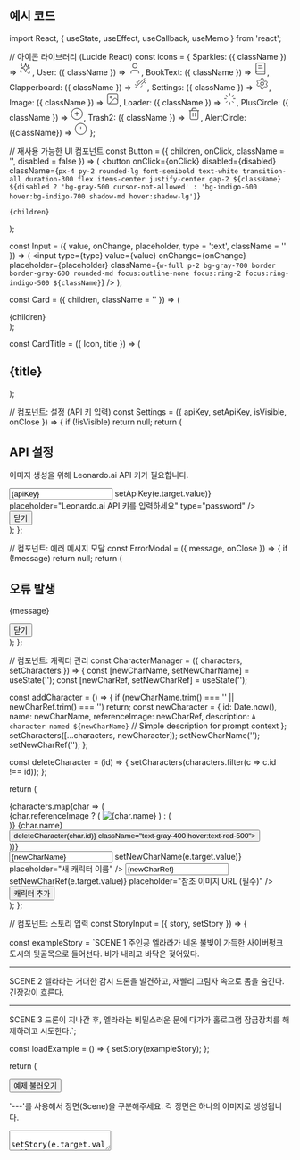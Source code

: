 ## 예시 코드

import React, { useState, useEffect, useCallback, useMemo } from 'react';

// 아이콘 라이브러리 (Lucide React)
const icons = {
Sparkles: ({ className }) => <svg xmlns="http://www.w3.org/2000/svg" width="24" height="24" viewBox="0 0 24 24" fill="none" stroke="currentColor" strokeWidth="2" strokeLinecap="round" strokeLinejoin="round" className={className}><path d="m12 3-1.9 5.8-5.8 1.9 5.8 1.9 1.9 5.8 1.9-5.8 5.8-1.9-5.8-1.9Z"/><path d="M5 3v4"/><path d="M19 17v4"/><path d="m3 5 2.8 2.8"/><path d="m15.2 18.8 2.8 2.8"/><path d="M3 19v-4"/><path d="M17 5v4"/><path d="m5 19-2.8-2.8"/><path d="m18.8 8.8-2.8-2.8"/></svg>,
User: ({ className }) => <svg xmlns="http://www.w3.org/2000/svg" width="24" height="24" viewBox="0 0 24 24" fill="none" stroke="currentColor" strokeWidth="2" strokeLinecap="round" strokeLinejoin="round" className={className}><path d="M19 21v-2a4 4 0 0 0-4-4H9a4 4 0 0 0-4 4v2"/><circle cx="12" cy="7" r="4"/></svg>,
BookText: ({ className }) => <svg xmlns="http://www.w3.org/2000/svg" width="24" height="24" viewBox="0 0 24 24" fill="none" stroke="currentColor" strokeWidth="2" strokeLinecap="round" strokeLinejoin="round" className={className}><path d="M4 19.5v-15A2.5 2.5 0 0 1 6.5 2H20v20H6.5a2.5 2.5 0 0 1 0-5H20"/><path d="M8 7h6"/><path d="M8 11h8"/></svg>,
Clapperboard: ({ className }) => <svg xmlns="http://www.w3.org/2000/svg" width="24" height="24" viewBox="0 0 24 24" fill="none" stroke="currentColor" strokeWidth="2" strokeLinecap="round" strokeLinejoin="round" className={className}><path d="m20.2 6-2.3 2.3"/><path d="M18 8.5 22 12"/><path d="m15.5 15-3.3 3.3"/><path d="M13.5 13.5 18 9"/><path d="M20 2 2 20"/><path d="M4.8 15.5 2 13"/><path d="m8 12.5-3.3-3.3"/><path d="m6 10.5 4.5-4.5"/></svg>,
Settings: ({ className }) => <svg xmlns="http://www.w3.org/2000/svg" width="24" height="24" viewBox="0 0 24 24" fill="none" stroke="currentColor" strokeWidth="2" strokeLinecap="round" strokeLinejoin="round" className={className}><path d="M12.22 2h-.44a2 2 0 0 0-2 2v.18a2 2 0 0 1-1 1.73l-.43.25a2 2 0 0 1-2 0l-.15-.08a2 2 0 0 0-2.73.73l-.22.38a2 2 0 0 0 .73 2.73l.15.1a2 2 0 0 1 0 2.23l-.15.1a2 2 0 0 0-.73 2.73l.22.38a2 2 0 0 0 2.73.73l.15-.08a2 2 0 0 1 2 0l.43.25a2 2 0 0 1 1 1.73V20a2 2 0 0 0 2 2h.44a2 2 0 0 0 2-2v-.18a2 2 0 0 1 1-1.73l.43-.25a2 2 0 0 1 2 0l.15.08a2 2 0 0 0 2.73-.73l.22-.38a2 2 0 0 0-.73-2.73l-.15-.1a2 2 0 0 1 0-2.23l.15-.1a2 2 0 0 0 .73-2.73l-.22-.38a2 2 0 0 0-2.73-.73l-.15.08a2 2 0 0 1-2 0l-.43-.25a2 2 0 0 1-1-1.73V4a2 2 0 0 0-2-2z"/><circle cx="12" cy="12" r="3"/></svg>,
Image: ({ className }) => <svg xmlns="http://www.w3.org/2000/svg" width="24" height="24" viewBox="0 0 24 24" fill="none" stroke="currentColor" strokeWidth="2" strokeLinecap="round" strokeLinejoin="round" className={className}><rect width="18" height="18" x="3" y="3" rx="2" ry="2"/><circle cx="9" cy="9" r="2"/><path d="m21 15-3.086-3.086a2 2 0 0 0-2.828 0L6 21"/></svg>,
Loader: ({ className }) => <svg xmlns="http://www.w3.org/2000/svg" width="24" height="24" viewBox="0 0 24 24" fill="none" stroke="currentColor" strokeWidth="2" strokeLinecap="round" strokeLinejoin="round" className={className}><line x1="12" x2="12" y1="2" y2="6"/><line x1="12" x2="12" y1="18" y2="22"/><line x1="4.93" x2="7.76" y1="4.93" y2="7.76"/><line x1="16.24" x2="19.07" y1="16.24" y2="19.07"/><line x1="2" x2="6" y1="12" y2="12"/><line x1="18" x2="22" y1="12" y2="12"/><line x1="4.93" x2="7.76" y1="19.07" y2="16.24"/><line x1="16.24" x2="19.07" y1="7.76" y2="4.93"/></svg>,
PlusCircle: ({ className }) => <svg xmlns="http://www.w3.org/2000/svg" width="24" height="24" viewBox="0 0 24 24" fill="none" stroke="currentColor" strokeWidth="2" strokeLinecap="round" strokeLinejoin="round" className={className}><circle cx="12" cy="12" r="10" /><path d="M8 12h8" /><path d="M12 8v8" /></svg>,
Trash2: ({ className }) => <svg xmlns="http://www.w3.org/2000/svg" width="24" height="24" viewBox="0 0 24 24" fill="none" stroke="currentColor" strokeWidth="2" strokeLinecap="round" strokeLinejoin="round" className={className}><path d="M3 6h18"/><path d="M19 6v14a2 2 0 0 1-2 2H7a2 2 0 0 1-2-2V6"/><path d="m8 6 1-4h6l1 4"/><line x1="10" x2="10" y1="11" y2="17"/><line x1="14" x2="14" y1="11" y2="17"/></svg>,
AlertCircle: ({className}) => <svg xmlns="http://www.w3.org/2000/svg" width="24" height="24" viewBox="0 0 24 24" fill="none" stroke="currentColor" strokeWidth="2" strokeLinecap="round" strokeLinejoin="round" className={className}><circle cx="12" cy="12" r="10"></circle><line x1="12" y1="8" x2="12" y2="12"></line><line x1="12" y1="16" x2="12.01" y2="16"></line></svg>
};

// 재사용 가능한 UI 컴포넌트
const Button = ({ children, onClick, className = '', disabled = false }) => (
<button
onClick={onClick}
disabled={disabled}
className={`px-4 py-2 rounded-lg font-semibold text-white transition-all duration-300 flex items-center justify-center gap-2 ${className} ${disabled ? 'bg-gray-500 cursor-not-allowed' : 'bg-indigo-600 hover:bg-indigo-700 shadow-md hover:shadow-lg'}`}

>

    {children}

  </button>
);

const Input = ({ value, onChange, placeholder, type = 'text', className = '' }) => (
<input
type={type}
value={value}
onChange={onChange}
placeholder={placeholder}
className={`w-full p-2 bg-gray-700 border border-gray-600 rounded-md focus:outline-none focus:ring-2 focus:ring-indigo-500 ${className}`}
/>
);

const Card = ({ children, className = '' }) => (

  <div className={`bg-gray-800 p-6 rounded-xl shadow-lg border border-gray-700 ${className}`}>
    {children}
  </div>
);

const CardTitle = ({ Icon, title }) => (

  <h2 className="text-xl font-bold text-gray-100 mb-4 flex items-center gap-3">
    <Icon className="w-6 h-6 text-indigo-400" />
    <span>{title}</span>
  </h2>
);

// 컴포넌트: 설정 (API 키 입력)
const Settings = ({ apiKey, setApiKey, isVisible, onClose }) => {
if (!isVisible) return null;
return (

<div className="fixed inset-0 bg-black bg-opacity-70 flex justify-center items-center z-50 backdrop-blur-sm">
<div className="bg-gray-800 p-8 rounded-2xl shadow-2xl w-full max-w-md border border-gray-700">
<h2 className="text-2xl font-bold text-white mb-6 flex items-center gap-3">
<icons.Settings className="w-7 h-7 text-indigo-400" />
API 설정
</h2>
<p className="text-gray-400 mb-4">
이미지 생성을 위해 Leonardo.ai API 키가 필요합니다.
</p>
<Input
value={apiKey}
onChange={(e) => setApiKey(e.target.value)}
placeholder="Leonardo.ai API 키를 입력하세요"
type="password"
/>
<div className="mt-6 flex justify-end">
<Button onClick={onClose}>닫기</Button>
</div>
</div>
</div>
);
};

// 컴포넌트: 에러 메시지 모달
const ErrorModal = ({ message, onClose }) => {
if (!message) return null;
return (

<div className="fixed inset-0 bg-black bg-opacity-70 flex justify-center items-center z-50 backdrop-blur-sm">
<div className="bg-gray-800 p-8 rounded-2xl shadow-2xl w-full max-w-md border border-red-500">
<h2 className="text-2xl font-bold text-red-400 mb-4 flex items-center gap-3">
<icons.AlertCircle className="w-7 h-7" />
오류 발생
</h2>
<p className="text-gray-300 mb-6 whitespace-pre-wrap">{message}</p>
<div className="mt-6 flex justify-end">
<Button onClick={onClose} className="bg-red-600 hover:bg-red-700">닫기</Button>
</div>
</div>
</div>
);
};

// 컴포넌트: 캐릭터 관리
const CharacterManager = ({ characters, setCharacters }) => {
const [newCharName, setNewCharName] = useState('');
const [newCharRef, setNewCharRef] = useState('');

const addCharacter = () => {
if (newCharName.trim() === '' || newCharRef.trim() === '') return;
const newCharacter = {
id: Date.now(),
name: newCharName,
referenceImage: newCharRef,
description: `A character named ${newCharName}` // Simple description for prompt context
};
setCharacters([...characters, newCharacter]);
setNewCharName('');
setNewCharRef('');
};

const deleteCharacter = (id) => {
setCharacters(characters.filter(c => c.id !== id));
};

return (
<Card>
<CardTitle Icon={icons.User} title="캐릭터 관리" />

<div className="space-y-4">
{characters.map(char => (
<div key={char.id} className="bg-gray-700 p-3 rounded-lg flex items-center justify-between">
<div className="flex items-center gap-3">
{char.referenceImage ? (
<img src={char.referenceImage} alt={char.name} className="w-10 h-10 rounded-full object-cover" />
) : (
<div className="w-10 h-10 rounded-full bg-gray-600 flex items-center justify-center">
<icons.User className="w-6 h-6 text-gray-400" />
</div>
)}
<span className="font-semibold text-gray-200">{char.name}</span>
</div>
<button onClick={() => deleteCharacter(char.id)} className="text-gray-400 hover:text-red-500">
<icons.Trash2 className="w-5 h-5" />
</button>
</div>
))}
</div>
<div className="mt-6 space-y-3">
<Input value={newCharName} onChange={(e) => setNewCharName(e.target.value)} placeholder="새 캐릭터 이름" />
<Input value={newCharRef} onChange={(e) => setNewCharRef(e.target.value)} placeholder="참조 이미지 URL (필수)" />
<Button onClick={addCharacter} className="w-full">
<icons.PlusCircle className="w-5 h-5" /> 캐릭터 추가
</Button>
</div>
</Card>
);
};

// 컴포넌트: 스토리 입력
const StoryInput = ({ story, setStory }) => {

const exampleStory = `SCENE 1
주인공 엘라라가 네온 불빛이 가득한 사이버펑크 도시의 뒷골목으로 들어선다. 비가 내리고 바닥은 젖어있다.

---

SCENE 2
엘라라는 거대한 감시 드론을 발견하고, 재빨리 그림자 속으로 몸을 숨긴다. 긴장감이 흐른다.

---

SCENE 3
드론이 지나간 후, 엘라라는 비밀스러운 문에 다가가 홀로그램 잠금장치를 해제하려고 시도한다.`;

const loadExample = () => {
setStory(exampleStory);
};

return (
<Card>

<div className="flex justify-between items-center mb-4">
<CardTitle Icon={icons.BookText} title="스토리 작성" />
<button onClick={loadExample} className="text-sm text-indigo-400 hover:text-indigo-300">예제 불러오기</button>
</div>
<p className="text-sm text-gray-400 mb-4">
'---'를 사용해서 장면(Scene)을 구분해주세요. 각 장면은 하나의 이미지로 생성됩니다.
</p>
<textarea
value={story}
onChange={(e) => setStory(e.target.value)}
placeholder="여기에 당신의 이야기를 작성하세요..."
className="w-full h-96 p-3 bg-gray-900 border border-gray-600 rounded-md focus:outline-none focus:ring-2 focus:ring-indigo-500 text-gray-200 leading-relaxed"
/>
</Card>
);
};

// 컴포넌트: 스토리보드 뷰어
const StoryboardViewer = ({ scenes, onGenerate, generatingScene }) => {
return (
<Card className="flex-grow">
<CardTitle Icon={icons.Clapperboard} title="스토리보드" />

<div className="space-y-6 max-h-[80vh] overflow-y-auto pr-4">
{scenes.map((scene, index) => (
<div key={index} className="flex gap-4 items-start border-b border-gray-700 pb-6 last:border-b-0">
<div className="w-2/5 flex-shrink-0">
<div className="bg-gray-900 p-4 rounded-lg h-full flex flex-col justify-between">
<div>
<h3 className="font-bold text-lg text-indigo-300 mb-2">SCENE {index + 1}</h3>
<p className="text-gray-300 text-sm leading-6">{scene.description}</p>
</div>
<Button
onClick={() => onGenerate(index)}
className="w-full mt-4"
disabled={generatingScene !== null} >
{generatingScene === index ? (
<>
<icons.Loader className="w-5 h-5 animate-spin" /> 생성 중...
</>
) : (
<>
<icons.Sparkles className="w-5 h-5" /> 이미지 생성
</>
)}
</Button>
</div>
</div>
<div className="w-3/5">
<div className="aspect-w-16 aspect-h-9 bg-gray-900 rounded-lg flex items-center justify-center border border-gray-700">
{generatingScene === index && !scene.imageUrl && (
<div className="text-center text-gray-400">
<icons.Loader className="w-12 h-12 animate-spin mx-auto mb-2" />
<p>AI가 이미지를 생성하고 있습니다...</p>
</div>
)}
{scene.imageUrl && (
<img
src={scene.imageUrl}
alt={`Scene ${index + 1}`}
className="w-full h-full object-cover rounded-lg"
onError={(e) => { e.target.onerror = null; e.target.src=`https://placehold.co/1280x720/1f2937/9ca3af?text=Error`; }}
/>
)}
{!generatingScene && !scene.imageUrl && (
<div className="text-center text-gray-500">
<icons.Image className="w-12 h-12 mx-auto mb-2" />
<p>생성된 이미지가 여기에 표시됩니다.</p>
</div>
)}
</div>
</div>
</div>
))}
</div>
</Card>
);
};

// 메인 앱 컴포넌트
export default function App() {
const [apiKey, setApiKey] = useState('');
const [story, setStory] = useState('');
const [characters, setCharacters] = useState([]);
const [scenes, setScenes] = useState([]);
const [generatingScene, setGeneratingScene] = useState(null);
const [isSettingsVisible, setIsSettingsVisible] = useState(true);
const [errorMessage, setErrorMessage] = useState(null);

// 스토리가 변경될 때 장면 목록을 업데이트
useEffect(() => {
const sceneDescriptions = story.split('---').map(s => s.trim()).filter(Boolean);
setScenes(currentScenes => {
return sceneDescriptions.map((desc, index) => {
const existingScene = currentScenes[index];
return {
description: desc,
imageUrl: existingScene?.imageUrl || null
};
});
});
}, [story]);

// API 키가 없으면 설정 창을 띄움
useEffect(() => {
if (apiKey) {
setIsSettingsVisible(false);
} else {
setIsSettingsVisible(true);
}
}, [apiKey]);

// 보고서의 제안에 따라 Gemini API를 사용해 프롬프트를 강화하는 함수
const enhancePromptWithGemini = async (sceneDescription, character) => {
const charSheet = character ? `- ${character.name}: ${character.description}` : "No specific character for this scene.";

      const userPrompt = `You are a master prompt engineer for an AI image generator specializing in 3D animation and anime styles. Your task is to expand a simple scene description into a rich, detailed, and artistic prompt for the Leonardo AI API.

      **Style Guidelines:**
      - Style: 3D Animation Style, cinematic, epic, vibrant colors, dynamic lighting, high detail, masterpiece.
      - Artist/Studio Influence: Inspired by the styles of Studio Ghibli and Makoto Shinkai.
      - Negative Prompt: blurry, deformed, ugly, bad anatomy, extra limbs, watermark, text, signature.

      **Character for this scene:**
      ${charSheet}

      **Scene Description to enhance:**
      "${sceneDescription}"

      **Your Task:**
      1. Analyze the "Scene Description".
      2. If a character is mentioned in the Character Sheet, you MUST incorporate their name and key visual traits into the final prompt.
      3. Generate a JSON object with "prompt" and "negative_prompt" keys. The "prompt" should be a detailed, comma-separated list of tags combining characters, actions, environment, and style. Keep the prompt concise and under 1000 characters.
      `;

      try {
        const geminiApiKey = ""; // Gemini API는 Canvas 환경에서 자동으로 키를 처리합니다.
        const apiUrl = `https://generativelanguage.googleapis.com/v1beta/models/gemini-2.0-flash:generateContent?key=${geminiApiKey}`;

        const payload = {
            contents: [{ role: "user", parts: [{ text: userPrompt }] }],
            generationConfig: {
                responseMimeType: "application/json",
                responseSchema: {
                    type: "OBJECT",
                    properties: {
                        "prompt": { "type": "STRING" },
                        "negative_prompt": { "type": "STRING" }
                    },
                    required: ["prompt", "negative_prompt"]
                }
            }
        };

        const response = await fetch(apiUrl, {
            method: 'POST',
            headers: { 'Content-Type': 'application/json' },
            body: JSON.stringify(payload)
        });

        if (!response.ok) {
            const errorBody = await response.text();
            throw new Error(`Gemini API error: ${response.status}\n${errorBody}`);
        }

        const result = await response.json();

        if (result.candidates && result.candidates.length > 0 && result.candidates[0].content.parts.length > 0) {
            const text = result.candidates[0].content.parts[0].text;
            return JSON.parse(text);
        } else {
            throw new Error("Invalid response structure from Gemini API.");
        }
      } catch (error) {
        console.error("Error enhancing prompt:", error);
        setErrorMessage(`프롬프트 강화 중 오류 발생: ${error.message}`);
        // Gemini 실패 시 기본 프롬프트 사용
        return {
          prompt: `3D Animation Style, cinematic, ${sceneDescription}`,
          negative_prompt: "blurry, ugly, deformed"
        };
      }

};

// (FIXED) Leonardo.ai에 URL로 이미지를 업로드하고 ID를 받아오는 함수
const getLeonardoImageId = async (imageUrl, apiKey) => {
if (!imageUrl) {
throw new Error("Cannot upload image: URL is missing.");
}
const response = await fetch('https://cloud.leonardo.ai/api/rest/v1/images', {
method: 'POST',
headers: {
'Content-Type': 'application/json',
'Authorization': `Bearer ${apiKey}`,
},
body: JSON.stringify({ url: imageUrl }),
});

    if (!response.ok) {
        const errorBody = await response.text();
        console.error("Leonardo Upload Image Error Body:", errorBody);
        throw new Error(`Leonardo upload image from URL API error: ${response.status} - ${errorBody}`);
    }

    const result = await response.json();
    if (result?.uploadImage?.id) {
        return result.uploadImage.id;
    } else {
        throw new Error("Failed to get image ID from Leonardo upload response.");
    }

};

// Leonardo.ai API를 호출하여 이미지를 생성하는 함수
const generateImageWithLeonardo = useCallback(async (sceneIndex) => {
if (!apiKey) {
setErrorMessage('Leonardo.ai API 키를 설정에서 입력해주세요.');
setIsSettingsVisible(true);
return;
}
setGeneratingScene(sceneIndex);

    try {
      const sceneDescription = scenes[sceneIndex].description;

      // 장면에 언급된 캐릭터 찾기
      const mentionedCharacter = characters.find(char => sceneDescription.includes(char.name));

      let init_image_id = null;
      if (mentionedCharacter && mentionedCharacter.referenceImage) {
          try {
              console.log(`Uploading reference image for ${mentionedCharacter.name}...`);
              init_image_id = await getLeonardoImageId(mentionedCharacter.referenceImage, apiKey);
              console.log(`Obtained init_image_id: ${init_image_id}`);
          } catch (error) {
              console.error("Failed to upload reference image:", error);
              setErrorMessage(`참조 이미지 업로드 실패: ${error.message}\n\n프롬프트만으로 생성을 계속합니다.`);
          }
      }

      // 1. Gemini로 프롬프트 강화
      const { prompt, negative_prompt } = await enhancePromptWithGemini(sceneDescription, mentionedCharacter);
      console.log("Enhanced Prompt:", prompt);

      // 2. Leonardo.ai에 이미지 생성 요청
      const leoApiUrl = 'https://cloud.leonardo.ai/api/rest/v1/generations';

      const payload = {
        prompt: prompt,
        negative_prompt: negative_prompt,
        modelId: "d69c8273-6b17-4a30-a13e-d6637ae1c644", // 3D Animation Style
        width: 1024,
        height: 576,
        num_images: 1,
        guidance_scale: 7,
        alchemy: true,
        photoReal: false,
        presetStyle: 'CINEMATIC',
        ...(init_image_id && { init_image_id: init_image_id }),
        ...(init_image_id && { init_strength: 0.5 }),
      };

      const response = await fetch(leoApiUrl, {
        method: 'POST',
        headers: {
          'Content-Type': 'application/json',
          'Authorization': `Bearer ${apiKey}`,
        },
        body: JSON.stringify(payload),
      });

      if (!response.ok) {
        const errorBody = await response.text();
        console.error("Leonardo API Error Body:", errorBody);
        throw new Error(`Leonardo API error: ${response.status}\n\n${errorBody}`);
      }

      const generationJob = await response.json();
      const generationId = generationJob.sdGenerationJob.generationId;

      // 3. 생성 완료될 때까지 폴링
      let generatedImageUrl = null;
      for (let i = 0; i < 30; i++) { // 최대 30회 시도 (약 2.5분)
        await new Promise(resolve => setTimeout(resolve, 5000)); // 5초 대기

        const pollResponse = await fetch(`${leoApiUrl}/${generationId}`, {
          headers: { 'Authorization': `Bearer ${apiKey}` },
        });
        const pollResult = await pollResponse.json();

        const jobStatus = pollResult.generations_by_pk;
        if (jobStatus && jobStatus.status === 'COMPLETE') {
          generatedImageUrl = jobStatus.generated_images[0].url;
          break;
        }
      }

      if (!generatedImageUrl) throw new Error("Image generation timed out or failed.");

      // 4. 상태 업데이트
      setScenes(currentScenes =>
        currentScenes.map((s, i) =>
          i === sceneIndex ? { ...s, imageUrl: generatedImageUrl } : s
        )
      );

    } catch (error) {
      console.error("Error generating image:", error);
      setErrorMessage(`이미지 생성 중 오류 발생: ${error.message}`);
    } finally {
      setGeneratingScene(null);
    }

}, [apiKey, scenes, characters]);

return (

<div className="bg-gray-900 text-white min-h-screen font-sans">
<header className="bg-gray-800 p-4 shadow-lg flex justify-between items-center border-b border-gray-700">
<div className="flex items-center gap-3">
<icons.Sparkles className="w-8 h-8 text-indigo-400"/>
<h1 className="text-2xl font-bold text-gray-100">AI 스토리 애니메이션 툴</h1>
</div>
<Button onClick={() => setIsSettingsVisible(true)}>
<icons.Settings className="w-5 h-5"/>
설정
</Button>
</header>

      <main className="p-4 sm:p-6 md:p-8">
        <div className="grid grid-cols-1 lg:grid-cols-2 gap-8">
          {/* 왼쪽 패널: 스토리 및 캐릭터 관리 */}
          <div className="flex flex-col gap-8">
            <StoryInput story={story} setStory={setStory} />
            <CharacterManager characters={characters} setCharacters={setCharacters} />
          </div>

          {/* 오른쪽 패널: 스토리보드 */}
          <div>
            <StoryboardViewer scenes={scenes} onGenerate={generateImageWithLeonardo} generatingScene={generatingScene} />
          </div>
        </div>
      </main>

      <Settings
        apiKey={apiKey}
        setApiKey={setApiKey}
        isVisible={isSettingsVisible}
        onClose={() => apiKey && setIsSettingsVisible(false)}
      />

      <ErrorModal message={errorMessage} onClose={() => setErrorMessage(null)} />
    </div>

);
}

##AI 스토리 애니메이션 툴 UI/UX 구조도

현재 앱은 사용자가 [① 아이디어 구상 → ② AI를 통한 시각화 → ③ 결과 확인 및 반복] 의 창작 흐름을 원활하게 따라갈 수 있도록 설계되었습니다. 전체 화면은 크게 **입력 패널(좌측)**과 결과 패널(우측), 그리고 설정 및 알림 시스템으로 구성되어 있습니다.

1. 전체 화면 레이아웃 (Layout)

화면은 크게 2개의 세로 열로 나뉩니다.

좌측 (입력 및 제어 영역): 사용자가 창작에 필요한 모든 정보를 입력하는 공간입니다.

스토리 작성: 이야기의 전체 스크립트를 작성하고 수정합니다.

캐릭터 관리: 이야기에 등장할 캐릭터를 정의하고 관리합니다.

우측 (시각화 및 결과 영역): AI가 생성한 시각적 결과물을 확인하는 공간입니다.

스토리보드: 스토리에 맞춰 생성된 장면 이미지들을 순서대로 보여줍니다.

2. 사용자 경험 흐름 (User Experience Flow)

사용자는 다음과 같은 단계를 거쳐 애니메이션의 핵심 장면들을 만들어나갑니다.

1단계: 초기 설정 (Onboarding)

앱을 처음 실행하면, API 키를 입력하는 **설정 모달(팝업창)**이 먼저 나타납니다.

사용자는 이곳에 Leonardo.ai와 OpenAI의 API 키를 입력해야 모든 기능을 사용할 수 있습니다. 이는 사용자가 자신의 계정으로 창작 활동을 시작하기 위한 필수 과정입니다.

2단계: 창작 입력 (Creative Input)

캐릭터 정의: 좌측의 '캐릭터 관리' 패널에서 캐릭터의 이름과 참조 이미지 URL을 입력하여 캐릭터를 추가합니다. 이는 이후 이미지 생성 시 AI에게 캐릭터의 외모 정보를 알려주는 역할을 합니다.

스토리 작성: '스토리 작성' 패널의 텍스트 에디터에 애니메이션의 줄거리를 작성합니다. 각 장면은 --- 구분자로 나누어 작성하며, 장면 묘사에는 미리 정의한 캐릭터의 이름을 포함시킵니다.

3단계: AI 생성 및 검토 (Generation & Review)

개별 장면 생성: 우측 '스토리보드' 패널에는 작성된 스크리브가 장면별로 나뉘어 표시됩니다. 사용자는 각 장면 카드에 있는 '이미지 생성' 버튼을 눌러 원하는 장면만 개별적으로 생성할 수 있습니다.

시각적 피드백: 생성이 시작되면, 버튼과 이미지 영역에 로딩 아이콘이 나타나 AI가 작업 중임을 명확하게 알려줍니다.

결과 확인: 생성이 완료되면, 해당 장면 카드에 AI가 그린 이미지가 나타납니다. 사용자는 스크롤하며 전체 스토리보드의 흐름을 시각적으로 확인할 수 있습니다.

4단계: 수정 및 반복 (Iteration)

결과물이 마음에 들지 않으면, 언제든지 '이미지 생성' 버튼을 다시 눌러 새로운 이미지를 얻거나, 좌측 '스토리 작성' 패널에서 해당 장면의 묘사를 수정하여 더 나은 결과물을 유도할 수 있습니다.

오류 처리: API 키가 잘못되었거나 네트워크 문제 발생 시, **오류 모달(팝업창)**이 나타나 사용자에게 상황을 명확하게 알려줍니다.

사용자 UI옵션 설정은 드롭다운이나 샐랙트가 아니라 카드 형태로 나열되고 클릭 시 선택값이 활성화 되는 형식으로 만들어주세요.

3. 핵심 UI 구성 요소 (UI Components)

설정 모달: Leonardo.ai와 OpenAI의 API 키를 입력하는 2개의 입력 필드.

스토리 작성 카드: 제목, 안내 문구, 장면을 입력하는 넓은 텍스트 에디터.

캐릭터 관리 카드: 제목, 등록된 캐릭터 목록(이미지, 이름, 삭제 버튼), 새 캐릭터를 추가하는 입력 필드와 버튼.

스토리보드 패널: 스크롤 가능한 영역 안에 여러 개의 '장면 카드'가 세로로 나열됨.

장면 카드:

정보 영역 (좌): 장면 번호, 장면 묘사 텍스트, '이미지 생성' 버튼.

시각 영역 (우): 이미지 생성 전에는 플레이스홀더, 생성 중에는 로딩 애니메이션, 생성 후에는 결과 이미지가 표시됨.

이러한 구조를 통해 사용자는 복잡한 AI 기술을 직관적으로 제어하며, 자신의 아이디어를 체계적으로 시각화하고 발전시켜 나갈 수 있습니다.

이 구조도를 내가 직접 프로젝트 셋팅까지 할거기때문에 api는 env파일에 적어 둘거고 leonardo ai api와 chat gpt는 노드 js로 할거야 그걸 참고해서 구조도 만들어줘

